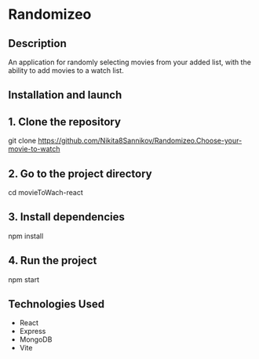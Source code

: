 # Randomizeo

## Description

An application for randomly selecting movies from your added list, with the ability to add movies to a watch list.

## Installation and launch

## 1. Clone the repository
git clone https://github.com/Nikita8Sannikov/Randomizeo.Choose-your-movie-to-watch
## 2. Go to the project directory
cd movieToWach-react
## 3. Install dependencies
npm install
## 4. Run the project
npm start

## Technologies Used
- React
- Express
- MongoDB
- Vite
